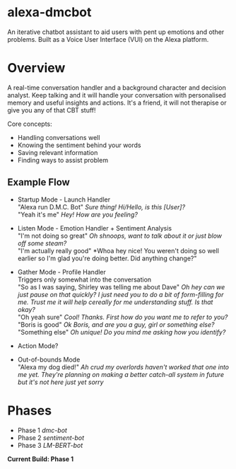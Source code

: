 # alexa-dmcbot
An iterative chatbot assistant to aid users with pent up emotions and other problems. Built as a Voice User Interface (VUI) on the Alexa platform. 

# Overview
A real-time conversation handler and a background character and decision analyst. Keep talking and it will handle your conversation with personalised memory and useful insights and actions. It's a friend, it will not therapise or give you any of that CBT stuff!  
  
Core concepts:
* Handling conversations well
* Knowing the sentiment behind your words
* Saving relevant information
* Finding ways to assist problem

## Example Flow
* Startup Mode - Launch Handler  
"Alexa run D.M.C. Bot" *Sure thing! Hi/Hello, is this [User]?*  
"Yeah it's me" *Hey! How are you feeling?*  

* Listen Mode - Emotion Handler + Sentiment Analysis  
"I'm not doing so great" *Oh shnoops, want to talk about it or just blow off some steam?*  
"I'm actually really good" *Whoa hey nice! You weren't doing so well earlier so I'm glad you're doing better. Did anything change?"  

* Gather Mode - Profile Handler  
Triggers only somewhat into the conversation  
"So as I was saying, Shirley was telling me about Dave" *Oh hey can we just pause on that quickly? I just need you to do a bit of form-filling for me. Trust me it will help cereally for me understanding stuff. Is that okay?*  
"Oh yeah sure" *Cool! Thanks. First how do you want me to refer to you?*  
"Boris is good" *Ok Boris, and are you a guy, girl or something else?*  
"Something else" *Oh unique! Do you mind me asking how you identify?*  

* Action Mode?  

* Out-of-bounds Mode  
"Alexa my dog died!" *Ah crud my overlords haven't worked that one into me yet. They're planning on making a better catch-all system in future but it's not here just yet sorry*  

# Phases

* Phase 1 *dmc-bot*  
* Phase 2 *sentiment-bot*
* Phase 3 *LM-BERT-bot*
  
**Current Build: Phase 1**
